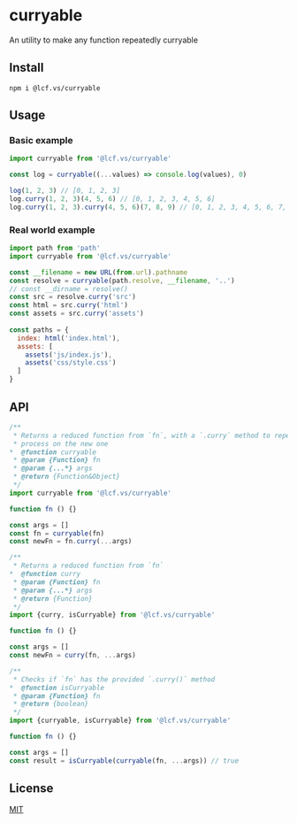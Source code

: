 # <a name="reference">curryable</a>

An utility to make any function repeatedly curryable

## <a name="install">Install</a>

`npm i @lcf.vs/curryable`

## <a name="usage">Usage</a>

### <a name="basic-example">Basic example</a>

```js
import curryable from '@lcf.vs/curryable'

const log = curryable((...values) => console.log(values), 0)

log(1, 2, 3) // [0, 1, 2, 3]
log.curry(1, 2, 3)(4, 5, 6) // [0, 1, 2, 3, 4, 5, 6]
log.curry(1, 2, 3).curry(4, 5, 6)(7, 8, 9) // [0, 1, 2, 3, 4, 5, 6, 7, 8, 9]
```

### <a name="real-world-example">Real world example</a>

```js
import path from 'path'
import curryable from '@lcf.vs/curryable'

const __filename = new URL(from.url).pathname
const resolve = curryable(path.resolve, __filename, '..')
// const __dirname = resolve()
const src = resolve.curry('src')
const html = src.curry('html')
const assets = src.curry('assets')
 
const paths = {
  index: html('index.html'),
  assets: [
    assets('js/index.js'),
    assets('css/style.css')
  ]
}
```

## <a name="api">API</a>

```js
/**
 * Returns a reduced function from `fn`, with a `.curry` method to repeat the
 * process on the new one
*  @function curryable
 * @param {Function} fn
 * @param {...*} args
 * @return {Function&Object}
 */
import curryable from '@lcf.vs/curryable'

function fn () {}

const args = []
const fn = curryable(fn)
const newFn = fn.curry(...args)
```

```js
/**
 * Returns a reduced function from `fn`
*  @function curry
 * @param {Function} fn
 * @param {...*} args
 * @return {Function}
 */
import {curry, isCurryable} from '@lcf.vs/curryable'

function fn () {}

const args = []
const newFn = curry(fn, ...args)
```

```js
/**
 * Checks if `fn` has the provided `.curry()` method
*  @function isCurryable
 * @param {Function} fn
 * @return {boolean}
 */
import {curryable, isCurryable} from '@lcf.vs/curryable'

function fn () {}

const args = []
const result = isCurryable(curryable(fn, ...args)) // true
```



## <a name="license">License</a>

[MIT](https://github.com/Lcfvs/anticore/blob/master/licence.md)
